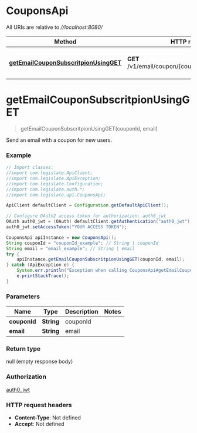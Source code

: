 # CouponsApi

All URIs are relative to *//localhost:8080/*

Method | HTTP request | Description
------------- | ------------- | -------------
[**getEmailCouponSubscritpionUsingGET**](CouponsApi.md#getEmailCouponSubscritpionUsingGET) | **GET** /v1/email/coupon/{couponId}/register/{email} | Send an email with a coupon for new users.

<a name="getEmailCouponSubscritpionUsingGET"></a>
# **getEmailCouponSubscritpionUsingGET**
> getEmailCouponSubscritpionUsingGET(couponId, email)

Send an email with a coupon for new users.

### Example
```java
// Import classes:
//import com.legislate.ApiClient;
//import com.legislate.ApiException;
//import com.legislate.Configuration;
//import com.legislate.auth.*;
//import com.legislate.api.CouponsApi;

ApiClient defaultClient = Configuration.getDefaultApiClient();

// Configure OAuth2 access token for authorization: auth0_jwt
OAuth auth0_jwt = (OAuth) defaultClient.getAuthentication("auth0_jwt");
auth0_jwt.setAccessToken("YOUR ACCESS TOKEN");

CouponsApi apiInstance = new CouponsApi();
String couponId = "couponId_example"; // String | couponId
String email = "email_example"; // String | email
try {
    apiInstance.getEmailCouponSubscritpionUsingGET(couponId, email);
} catch (ApiException e) {
    System.err.println("Exception when calling CouponsApi#getEmailCouponSubscritpionUsingGET");
    e.printStackTrace();
}
```

### Parameters

Name | Type | Description  | Notes
------------- | ------------- | ------------- | -------------
 **couponId** | **String**| couponId |
 **email** | **String**| email |

### Return type

null (empty response body)

### Authorization

[auth0_jwt](../README.md#auth0_jwt)

### HTTP request headers

 - **Content-Type**: Not defined
 - **Accept**: Not defined

